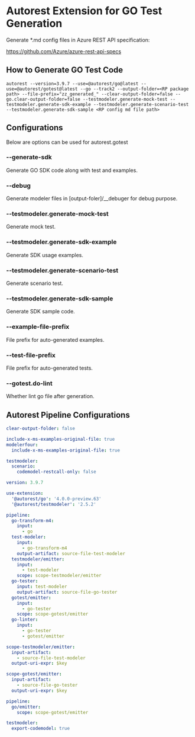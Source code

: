 # Autorest Extension for GO Test Generation

Generate \*.md config files in Azure REST API specification:

https://github.com/Azure/azure-rest-api-specs

## How to Generate GO Test Code

```
autorest --version=3.9.7 --use=@autorest/go@latest --use=@autorest/gotest@latest --go --track2 --output-folder=<RP package path> --file-prefix="zz_generated_" --clear-output-folder=false --go.clear-output-folder=false --testmodeler.generate-mock-test --testmodeler.generate-sdk-example --testmodeler.generate-scenario-test --testmodeler.generate-sdk-sample <RP config md file path>
```

## Configurations

Below are options can be used for autorest.gotest

### --generate-sdk

Generate GO SDK code along with test and examples.

### --debug

Generate modeler files in [output-foler]/\_\_debuger for debug purpose.

### --testmodeler.generate-mock-test

Generate mock test.

### --testmodeler.generate-sdk-example

Generate SDK usage examples.

### --testmodeler.generate-scenario-test

Generate scenario test.

### --testmodeler.generate-sdk-sample

Generate SDK sample code.

### --example-file-prefix

File prefix for auto-generated examples.

### --test-file-prefix

File prefix for auto-generated tests.

### --gotest.do-lint

Whether lint go file after generation.

## Autorest Pipeline Configurations

```yaml $(go)
clear-output-folder: false

include-x-ms-examples-original-file: true
modelerfour:
  include-x-ms-examples-original-file: true

testmodeler:
  scenario:
    codemodel-restcall-only: false

version: 3.9.7

use-extension:
  '@autorest/go': '4.0.0-preview.63'
  '@autorest/testmodeler': '2.5.2'

pipeline:
  go-transform-m4:
    input:
      - go
  test-modeler:
    input:
      - go-transform-m4
    output-artifact: source-file-test-modeler
  testmodeler/emitter:
    input:
      - test-modeler
    scope: scope-testmodeler/emitter
  go-tester:
    input: test-modeler
    output-artifact: source-file-go-tester
  gotest/emitter:
    input:
      - go-tester
    scope: scope-gotest/emitter
  go-linter:
    input:
      - go-tester
      - gotest/emitter

scope-testmodeler/emitter:
  input-artifact:
    - source-file-test-modeler
  output-uri-expr: $key

scope-gotest/emitter:
  input-artifact:
    - source-file-go-tester
  output-uri-expr: $key
```

```yaml $(go) && !$(generate-sdk)
pipeline:
  go/emitter:
    scope: scope-gotest/emitter
```

```yaml $(debug)
testmodeler:
  export-codemodel: true
```
